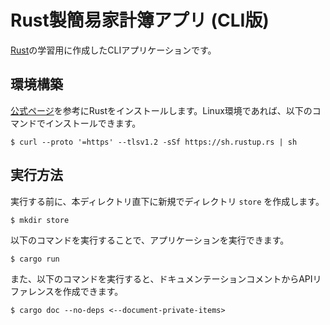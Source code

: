 # Rust製簡易家計簿アプリ (CLI版)

[Rust](https://www.rust-lang.org/ja)の学習用に作成したCLIアプリケーションです。

## 環境構築

[公式ページ](https://www.rust-lang.org/ja/tools/install)を参考にRustをインストールします。Linux環境であれば、以下のコマンドでインストールできます。

```shell
$ curl --proto '=https' --tlsv1.2 -sSf https://sh.rustup.rs | sh
```

## 実行方法

実行する前に、本ディレクトリ直下に新規でディレクトリ `store` を作成します。

```shell
$ mkdir store
```

以下のコマンドを実行することで、アプリケーションを実行できます。

```shell
$ cargo run
```

また、以下のコマンドを実行すると、ドキュメンテーションコメントからAPIリファレンスを作成できます。

```shell
$ cargo doc --no-deps <--document-private-items>
```